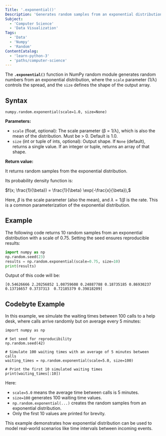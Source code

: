 ```yaml
---
Title: '.exponential()'
Description: 'Generates random samples from an exponential distribution using a specified scale.'
Subject:
  - 'Computer Science'
  - 'Data Visualization'
Tags:
  - 'Data'
  - 'Numpy'
  - 'Random'
ContentCatalog:
  - 'learn-python-3'
  - 'paths/computer-science'
---
```


The **`.exponential()`** function in NumPy random module generates random numbers from an exponential distribution, where the `scale` parameter (1/λ) controls the spread, and the `size` defines the shape of the output array.

## Syntax

```pseudo
numpy.random.exponential(scale=1.0, size=None)
```

**Parameters:**

- `scale` (float, optional): The scale parameter (β = 1/λ), which is also the mean of the distribution. Must be > 0. Default is 1.0.
- `size` (int or tuple of ints, optional): Output shape. If `None` (default), returns a single value. If an integer or tuple, returns an array of that shape.

**Return value:**

It returns random samples from the exponential distribution.

Its probability density function is:

$f(x; \frac{1}{\beta}) = \frac{1}{\beta} \exp(-\frac{x}{\beta}),$

Here, $\beta$ is the scale parameter (also the mean), and $\lambda = 1/\beta$ is the rate. This is a common parameterization of the exponential distribution.

## Example

The following code returns 10 random samples from an exponential distribution with a scale of 0.75. Setting the seed ensures reproducible results:

```py
import numpy as np
np.random.seed(23)
results = np.random.exponential(scale=0.75, size=10)
print(results)
```

Output of this code will be:

```shell
[0.54626666 2.20256852 1.08759608 0.24887788 0.18735185 0.86930237 0.13716657 0.3737313  0.72185379 0.39818209]
```

## Codebyte Example

In this example, we simulate the waiting times between 100 calls to a help desk, where calls arrive randomly but on average every 5 minutes:

```codebyte/python
import numpy as np

# Set seed for reproducibility
np.random.seed(42)

# Simulate 100 waiting times with an average of 5 minutes between calls
waiting_times = np.random.exponential(scale=5.0, size=100)

# Print the first 10 simulated waiting times
print(waiting_times[:10])
```

Here:

- `scale=5.0` means the average time between calls is 5 minutes.
- `size=100` generates 100 waiting time values.
- `np.random.exponential(...)` creates the random samples from an exponential distribution.
- Only the first 10 values are printed for brevity.

This example demonstrates how exponential distribution can be used to model real-world scenarios like time intervals between incoming events.

